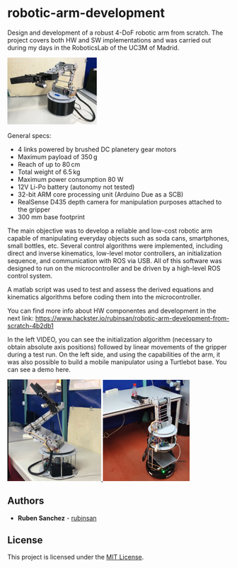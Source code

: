 # robotic-arm-development
Design and development of a robust 4-DoF robotic arm from scratch. The project covers both HW and SW implementations and was carried out during my days in the RoboticsLab of the UC3M of Madrid.

<img src="./images/cover.jpg" style="height: 40%; width: 40%;"/>

General specs:
 - 4 links powered by brushed DC planetery gear motors
 - Maximum payload of 350 g
 - Reach of up to 80 cm
 - Total weight of 6.5 kg
 - Maximum power consumption 80 W
 - 12V Li-Po battery (autonomy not tested)
 - 32-bit ARM core processing unit (Arduino Due as a SCB)
 - RealSense D435 depth camera for manipulation purposes attached to the gripper
 - 300 mm base footprint

The main objective was to develop a reliable and low-cost robotic arm capable of manipulating everyday objects such as soda cans, smartphones, small bottles, etc. Several control algorithms were implemented, including direct and inverse kinematics, low-level motor controllers, an initialization sequence, and communication with ROS via USB. All of this software was designed to run on the microcontroller and be driven by a high-level ROS control system.

A matlab script was used to test and assess the derived equations and kinematics algorithms before coding them into the microcontroller.

You can find more info about HW componentes and development in the next link:
https://www.hackster.io/rubinsan/robotic-arm-development-from-scratch-4b2db1

In the left VIDEO, you can see the initialization algorithm (necessary to obtain absolute axis positions) followed by linear movements of the gripper during a test run.
On the left side, and using the capabilities of the arm, it was also possible to build a mobile manipulator using a Turtlebot base. You can see a demo here.

<a href="https://youtu.be/iZUxTX9gKQQ">
<img src="./images/init.png" style="height: 42%; width: 42%;"/></>
</a>

<a href="https://youtu.be/L_XmpxMjzE8">
<img src="./images/manipulator.png" style="height: 39%; width: 39%;"/></>
</a>

## Authors

* **Ruben Sanchez** - [rubinsan](https://github.com/rubinsan)

## License

This project is licensed under the [MIT License](LICENSE).
